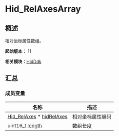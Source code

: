 # Hid_RelAxesArray


## 概述

相对坐标属性数组。

**起始版本：** 11

**相关模块：**[HidDdk](_hid_ddk.md)


## 汇总


### 成员变量

| 名称 | 描述 | 
| -------- | -------- |
| [Hid_RelAxes](_hid_ddk.md#hid_relaxes) \* [hidRelAxes](_hid_ddk.md#hidrelaxes) | 相对坐标属性编码 | 
| uint16_t [length](_hid_ddk.md#length-45) | 数组长度 | 
